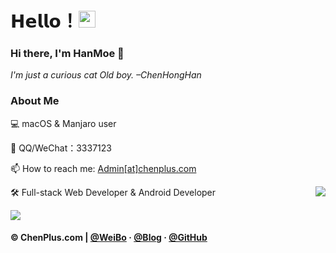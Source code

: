 # 𝗛𝗲𝗹𝗹𝗼！<img src="https://user-images.githubusercontent.com/5679180/79618120-0daffb80-80be-11ea-819e-d2b0fa904d07.gif" width="27px"> 

### Hi there, I'm HanMoe 👋
*I'm just a curious cat Old boy. –ChenHongHan*


### About Me

💻 macOS & Manjaro user

📲 QQ/WeChat：3337123

📫 How to reach me: [Admin[at]chenplus.com](mailto:admin@chenplus.com)

🛠 Full-stack Web Developer & Android Developer
<img align="right" src="https://github-readme-stats.vercel.app/api?username=HanMoe&show_icons=true&hide_border=true">
 <!--https://user-images.githubusercontent.com/5713670/87202985-820dcb80-c2b6-11ea-9f56-7ec461c497c3.gif-->
 ![](https://count.getloli.com/get/@HanMoe)

#### © ChenPlus.com | [@WeiBo](https://weibo.com/ChenChile) · [@Blog](https://blog.chenplus.com) · [@GitHub](https://github.com/HanMoe)
